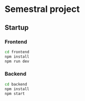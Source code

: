 # Semestral project

## Startup
### Frontend
```bash
cd frontend
npm install
npm run dev
```

### Backend
```bash
cd backend
npm install
npm start
```
